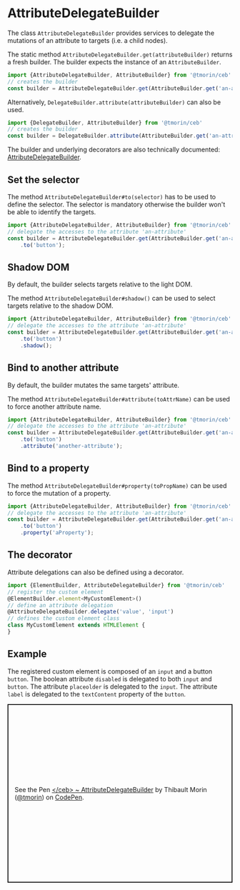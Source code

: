 # AttributeDelegateBuilder

The class `AttributeDelegateBuilder` provides services to delegate the mutations of an attribute to targets (i.e. a child nodes).

The static method `AttributeDelegateBuilder.get(attributeBuilder)` returns a fresh builder.
The builder expects the instance of an `AttributeBuilder`.

```javascript
import {AttributeDelegateBuilder, AttributeBuilder} from '@tmorin/ceb'
// creates the builder
const builder = AttributeDelegateBuilder.get(AttributeBuilder.get('an-attribute'))
```

Alternatively, `DelegateBuilder.attribute(attributeBuilder)` can also be used.

```javascript
import {DelegateBuilder, AttributeBuilder} from '@tmorin/ceb'
// creates the builder
const builder = DelegateBuilder.attribute(AttributeBuilder.get('an-attribute'))
```

The builder and underlying decorators are also technically documented: [AttributeDelegateBuilder](../api/classes/attributedelegatebuilder.html).

## Set the selector

The method `AttributeDelegateBuilder#to(selector)` has to be used to define the selector.
The selector is mandatory otherwise the builder won't be able to identify the targets.

```javascript
import {AttributeDelegateBuilder, AttributeBuilder} from '@tmorin/ceb'
// delegate the accesses to the attribute 'an-attribute'
const builder = AttributeDelegateBuilder.get(AttributeBuilder.get('an-attribute'))
    .to('button');
```

## Shadow DOM

By default, the builder selects targets relative to the light DOM.

The method `AttributeDelegateBuilder#shadow()` can be used to select targets relative to the shadow DOM.

```javascript
import {AttributeDelegateBuilder, AttributeBuilder} from '@tmorin/ceb'
// delegate the accesses to the attribute 'an-attribute'
const builder = AttributeDelegateBuilder.get(AttributeBuilder.get('an-attribute'))
    .to('button')
    .shadow();
```

## Bind to another attribute

By default, the builder mutates the same targets' attribute.

The method `AttributeDelegateBuilder#attribute(toAttrName)` can be used to force another attribute name.

```javascript
import {AttributeDelegateBuilder, AttributeBuilder} from '@tmorin/ceb'
// delegate the accesses to the attribute 'an-attribute'
const builder = AttributeDelegateBuilder.get(AttributeBuilder.get('an-attribute'))
    .to('button')
    .attribute('another-attribute');
```

## Bind to a property

The method `AttributeDelegateBuilder#property(toPropName)` can be used to force the mutation of a property.

```javascript
import {AttributeDelegateBuilder, AttributeBuilder} from '@tmorin/ceb'
// delegate the accesses to the attribute 'an-attribute'
const builder = AttributeDelegateBuilder.get(AttributeBuilder.get('an-attribute'))
    .to('button')
    .property('aProperty');
```

## The decorator

Attribute delegations can also be defined using a decorator.

```javascript
import {ElementBuilder, AttributeDelegateBuilder} from '@tmorin/ceb'
// register the custom element
@ElementBuilder.element<MyCustomElement>()
// define an attribute delegation
@AttributeDelegateBuilder.delegate('value', 'input')
// defines the custom element class
class MyCustomElement extends HTMLElement {
}
```

## Example

The registered custom element is composed of an `input` and a button `button`.
The boolean attribute `disabled` is delegated to both `input` and `button`.
The attribute `placeolder` is delegated to the `input`.
The attribute `label` is delegated to the `textContent` property of the `button`.

<p class="codepen" data-height="400" data-theme-id="light" data-default-tab="js,result" data-user="tmorin" data-slug-hash="XWJNOwN" style="height: 400px; box-sizing: border-box; display: flex; align-items: center; justify-content: center; border: 2px solid; margin: 1em 0; padding: 1em;" data-pen-title="&amp;lt;/ceb&amp;gt; ~ AttributeDelegateBuilder">
  <span>See the Pen <a href="https://codepen.io/tmorin/pen/XWJNOwN">
  &lt;/ceb&gt; ~ AttributeDelegateBuilder</a> by Thibault Morin (<a href="https://codepen.io/tmorin">@tmorin</a>)
  on <a href="https://codepen.io">CodePen</a>.</span>
</p>
<script async src="https://static.codepen.io/assets/embed/ei.js"></script>
